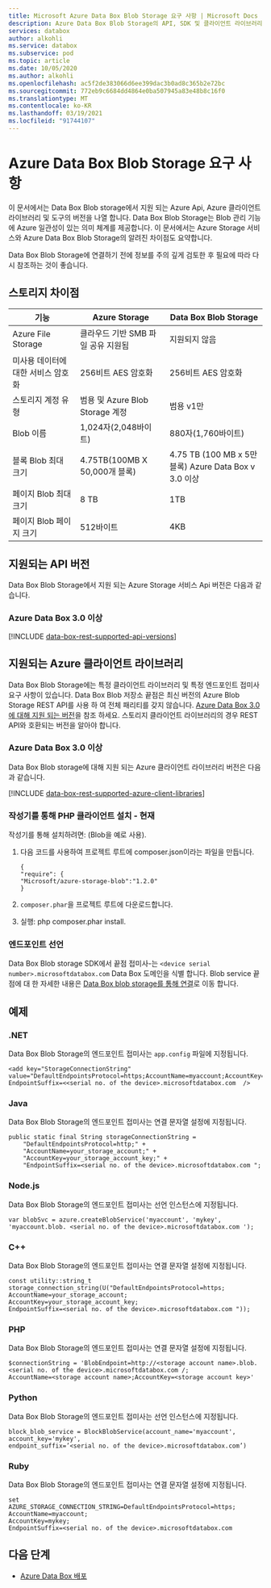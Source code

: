 ```yaml
---
title: Microsoft Azure Data Box Blob Storage 요구 사항 | Microsoft Docs
description: Azure Data Box Blob Storage의 API, SDK 및 클라이언트 라이브러리에 지원되는 버전을 알아봅니다.
services: databox
author: alkohli
ms.service: databox
ms.subservice: pod
ms.topic: article
ms.date: 10/05/2020
ms.author: alkohli
ms.openlocfilehash: ac5f2de383066d6ee399dac3b0ad8c365b2e72bc
ms.sourcegitcommit: 772eb9c6684dd4864e0ba507945a83e48b8c16f0
ms.translationtype: MT
ms.contentlocale: ko-KR
ms.lasthandoff: 03/19/2021
ms.locfileid: "91744107"
---
```

# <a name="azure-data-box-blob-storage-requirements"></a>Azure Data Box Blob Storage 요구 사항

이 문서에서는 Data Box Blob storage에서 지원 되는 Azure Api, Azure 클라이언트 라이브러리 및 도구의 버전을 나열 합니다. Data Box Blob Storage는 Blob 관리 기능에 Azure 일관성이 있는 의미 체계를 제공합니다. 이 문서에서는 Azure Storage 서비스와 Azure Data Box Blob Storage의 알려진 차이점도 요약합니다.

Data Box Blob Storage에 연결하기 전에 정보를 주의 깊게 검토한 후 필요에 따라 다시 참조하는 것이 좋습니다.


## <a name="storage-differences"></a>스토리지 차이점

|     기능                                             |     Azure Storage                                     |     Data Box Blob Storage |
|---------------------------------------------------------|-------------------------------------------------------|---------------------------|
|    Azure File Storage                                   |    클라우드 기반 SMB 파일 공유 지원됨              |    지원되지 않음      |
|    미사용 데이터에 대한 서비스 암호화                  |    256비트 AES 암호화                             |    256비트 AES 암호화 |
|    스토리지 계정 유형                                 |    범용 및 Azure Blob Storage 계정    |    범용 v1만|
|    Blob 이름                                            |    1,024자(2,048바이트)                     |    880자(1,760바이트)|
|    블록 Blob 최대 크기                              |    4.75TB(100MB X 50,000개 블록)                   |    4.75 TB (100 MB x 5만 블록) Azure Data Box v 3.0 이상|
|    페이지 Blob 최대 크기                               |    8 TB                                               |    1TB                   |
|    페이지 Blob 페이지 크기                                  |    512바이트                                          |    4KB                   |

## <a name="supported-api-versions"></a>지원되는 API 버전

Data Box Blob Storage에서 지원 되는 Azure Storage 서비스 Api 버전은 다음과 같습니다.

### <a name="azure-data-box-30-onwards"></a>Azure Data Box 3.0 이상

[!INCLUDE [data-box-rest-supported-api-versions](../../includes/data-box-rest-supported-api-versions.md)]

## <a name="supported-azure-client-libraries"></a>지원되는 Azure 클라이언트 라이브러리

Data Box Blob Storage에는 특정 클라이언트 라이브러리 및 특정 엔드포인트 접미사 요구 사항이 있습니다. Data Box Blob 저장소 끝점은 최신 버전의 Azure Blob Storage REST API를 사용 하 여 전체 패리티를 갖지 않습니다. [Azure Data Box 3.0에 대해 지원 되는 버전](#supported-api-versions)을 참조 하세요. 스토리지 클라이언트 라이브러리의 경우 REST API와 호환되는 버전을 알아야 합니다.

### <a name="azure-data-box-30-onwards"></a>Azure Data Box 3.0 이상

Data Box Blob storage에 대해 지원 되는 Azure 클라이언트 라이브러리 버전은 다음과 같습니다.

[!INCLUDE [data-box-rest-supported-azure-client-libraries](../../includes/data-box-rest-supported-azure-client-libraries.md)]

### <a name="install-php-client-via-composer---current"></a>작성기를 통해 PHP 클라이언트 설치 - 현재

작성기를 통해 설치하려면: (Blob을 예로 사용).
1. 다음 코드를 사용하여 프로젝트 루트에 composer.json이라는 파일을 만듭니다.

    ```
    {
    "require": {
    "Microsoft/azure-storage-blob":"1.2.0"
    }
    ```

2. `composer.phar`을 프로젝트 루트에 다운로드합니다.

3. 실행: php composer.phar install.

### <a name="endpoint-declaration"></a>엔드포인트 선언

Data Box Blob storage SDK에서 끝점 접미사-는 `<device serial number>.microsoftdatabox.com` Data Box 도메인을 식별 합니다. Blob service 끝점에 대 한 자세한 내용은 [Data Box blob storage를 통해 연결](data-box-deploy-copy-data-via-rest.md)로 이동 합니다.
 
## <a name="examples"></a>예제

### <a name="net"></a>.NET

Data Box Blob Storage의 엔드포인트 접미사는 `app.config` 파일에 지정됩니다.

```
<add key="StorageConnectionString"
value="DefaultEndpointsProtocol=https;AccountName=myaccount;AccountKey=mykey;
EndpointSuffix=<<serial no. of the device>.microsoftdatabox.com  />
```

### <a name="java"></a>Java

Data Box Blob Storage의 엔드포인트 접미사는 연결 문자열 설정에 지정됩니다.

```
public static final String storageConnectionString =
    "DefaultEndpointsProtocol=http;" +
    "AccountName=your_storage_account;" +
    "AccountKey=your_storage_account_key;" +
    "EndpointSuffix=<serial no. of the device>.microsoftdatabox.com ";
```

### <a name="nodejs"></a>Node.js

Data Box Blob Storage의 엔드포인트 접미사는 선언 인스턴스에 지정됩니다.

```
var blobSvc = azure.createBlobService('myaccount', 'mykey',
'myaccount.blob. <serial no. of the device>.microsoftdatabox.com ');
```

### <a name="c"></a>C++

Data Box Blob Storage의 엔드포인트 접미사는 연결 문자열 설정에 지정됩니다.

```
const utility::string_t storage_connection_string(U("DefaultEndpointsProtocol=https;
AccountName=your_storage_account;
AccountKey=your_storage_account_key;
EndpointSuffix=<serial no. of the device>.microsoftdatabox.com "));
```

### <a name="php"></a>PHP

Data Box Blob Storage의 엔드포인트 접미사는 연결 문자열 설정에 지정됩니다.

```
$connectionString = 'BlobEndpoint=http://<storage account name>.blob.<serial no. of the device>.microsoftdatabox.com /;
AccountName=<storage account name>;AccountKey=<storage account key>'
```

### <a name="python"></a>Python

Data Box Blob Storage의 엔드포인트 접미사는 선언 인스턴스에 지정됩니다.

```
block_blob_service = BlockBlobService(account_name='myaccount',
account_key='mykey',
endpoint_suffix=’<serial no. of the device>.microsoftdatabox.com’)
```

### <a name="ruby"></a>Ruby

Data Box Blob Storage의 엔드포인트 접미사는 연결 문자열 설정에 지정됩니다.

```
set
AZURE_STORAGE_CONNECTION_STRING=DefaultEndpointsProtocol=https;
AccountName=myaccount;
AccountKey=mykey;
EndpointSuffix=<serial no. of the device>.microsoftdatabox.com
```

## <a name="next-steps"></a>다음 단계

* [Azure Data Box 배포](data-box-deploy-ordered.md)
